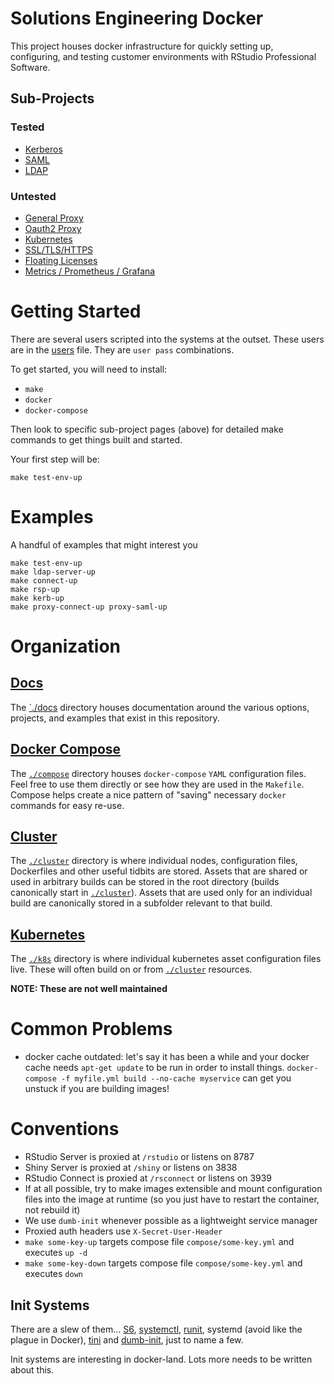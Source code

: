 # Solutions Engineering Docker

This project houses docker infrastructure for quickly setting up, configuring,
and testing customer environments with RStudio Professional Software.

## Sub-Projects

### Tested

- [Kerberos](./docs/kerberos.md)
- [SAML](./docs/saml.md)
- [LDAP](./docs/ldap.md)

### Untested

- [General Proxy](./docs/proxy.md)
- [Oauth2 Proxy](./docs/oauth2.md)
- [Kubernetes](./docs/k8s.md)
- [SSL/TLS/HTTPS](./docs/ssl.md)
- [Floating Licenses](./cluster/float/README.md)
- [Metrics / Prometheus / Grafana](./docs/metrics.md)

# Getting Started

There are several users scripted into the systems at the outset.  These users
are in the [users](./cluster/users) file. They are `user pass` combinations.

To get started, you will need to install:
 - `make`
 - `docker`
 - `docker-compose`

Then look to specific sub-project pages (above) for detailed make commands to get things built and started.

Your first step will be:
```
make test-env-up
```

# Examples

A handful of examples that might interest you
```
make test-env-up
make ldap-server-up
make connect-up
make rsp-up
make kerb-up
make proxy-connect-up proxy-saml-up
```

# Organization

## [Docs](./docs)

The [`./docs](./docs) directory houses documentation around the various
options, projects, and examples that exist in this repository.

## [Docker Compose](./compose)

The [`./compose`](./compose) directory houses `docker-compose` `YAML`
configuration files. Feel free to use them directly or see how they are used in
the `Makefile`. Compose helps create a nice pattern of "saving" necessary
`docker` commands for easy re-use.

## [Cluster](./cluster)

The [`./cluster`](./cluster) directory is where individual nodes, configuration
files, Dockerfiles and other useful tidbits are stored.  Assets that are shared
or used in arbitrary builds can be stored in the root directory (builds
canonically start in [`./cluster`](./cluster)).  Assets that are used only for
an individual build are canonically stored in a subfolder relevant to that
build.

## [Kubernetes](./k8s)

The [`./k8s`](./k8s) directory is where individual kubernetes asset configuration files
live. These will often build on or from [`./cluster`](./cluster) resources.

**NOTE: These are not well maintained**

# Common Problems

- docker cache outdated: let's say it has been a while and your docker cache
  needs `apt-get update` to be run in order to install things.  `docker-compose
-f myfile.yml build --no-cache myservice` can get you unstuck if you are
building images!

# Conventions

- RStudio Server is proxied at `/rstudio` or listens on 8787
- Shiny Server is proxied at `/shiny` or listens on 3838
- RStudio Connect is proxied at `/rsconnect` or listens on 3939
- If at all possible, try to make images extensible and mount configuration
files into the image at runtime (so you just have to restart the container, not
rebuild it)
- We use `dumb-init` whenever possible as a lightweight service manager
- Proxied auth headers use `X-Secret-User-Header`
- `make some-key-up` targets compose file `compose/some-key.yml` and executes `up -d`
- `make some-key-down` targets compose file `compose/some-key.yml` and executes `down`

## Init Systems

There are a slew of them... [S6](todo), [systemctl](todo), [runit](todo),
systemd (avoid like the plague in Docker), [tini](todo) and [dumb-init](todo), just to name
a few.

Init systems are interesting in docker-land.  Lots more needs to be written about this.
